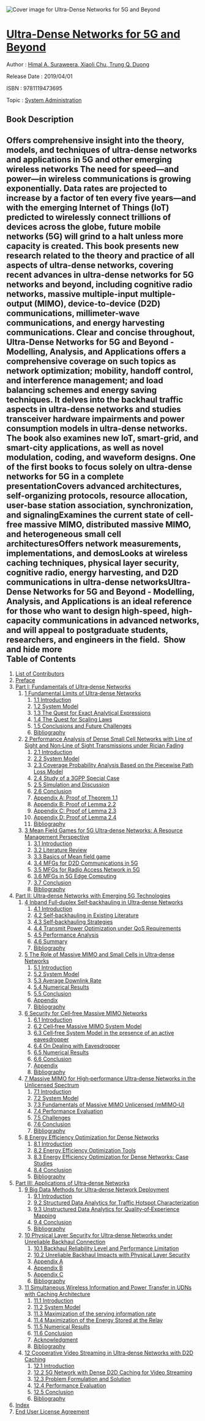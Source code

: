 ![Cover image for Ultra-Dense Networks for 5G and Beyond](https://imgdetail.ebookreading.net/cover/cover/20200215/EB9781119473695.jpg)

[Ultra-Dense Networks for 5G and Beyond](https://ebookreading.net/view/book/Ultra-Dense+Networks+for+5G+and+Beyond-EB9781119473695_1.html "Ultra-Dense Networks for 5G and Beyond")
====================================================================================================================

Author : [Himal A. Suraweera](https://ebookreading.net/search/author/Himal+A.+Suraweera),[ Xiaoli Chu](https://ebookreading.net/search/author/+Xiaoli+Chu),[ Trung Q. Duong](https://ebookreading.net/search/author/+Trung+Q.+Duong)

Release Date : 2019/04/01

ISBN : 9781119473695

Topic : [System Administration](https://ebookreading.net/search/category/system-administration)

Book Description
-----------------

 Offers comprehensive insight into the theory, models, and techniques of ultra-dense networks and applications in 5G and other emerging wireless networks
The need for speed—and power—in wireless communications is growing exponentially. Data rates are projected to increase by a factor of ten every five years—and with the emerging Internet of Things (IoT) predicted to wirelessly connect trillions of devices across the globe, future mobile networks (5G) will grind to a halt unless more capacity is created. This book presents new research related to the theory and practice of all aspects of ultra-dense networks, covering recent advances in ultra-dense networks for 5G networks and beyond, including cognitive radio networks, massive multiple-input multiple-output (MIMO), device-to-device (D2D) communications, millimeter-wave communications, and energy harvesting communications.
Clear and concise throughout, Ultra-Dense Networks for 5G and Beyond - Modelling, Analysis, and Applications offers a comprehensive coverage on such topics as network optimization; mobility, handoff control, and interference management; and load balancing schemes and energy saving techniques. It delves into the backhaul traffic aspects in ultra-dense networks and studies transceiver hardware impairments and power consumption models in ultra-dense networks. The book also examines new IoT, smart-grid, and smart-city applications, as well as novel modulation, coding, and waveform designs.
One of the first books to focus solely on ultra-dense networks for 5G in a complete presentationCovers advanced architectures, self-organizing protocols, resource allocation, user-base station association, synchronization, and signalingExamines the current state of cell-free massive MIMO, distributed massive MIMO, and heterogeneous small cell architecturesOffers network measurements, implementations, and demosLooks at wireless caching techniques, physical layer security, cognitive radio, energy harvesting, and D2D communications in ultra-dense networksUltra-Dense Networks for 5G and Beyond - Modelling, Analysis, and Applications is an ideal reference for those who want to design high-speed, high-capacity communications in advanced networks, and will appeal to postgraduate students, researchers, and engineers in the field. 
        Show and hide more                
Table of Contents
-----------------

1. [List of Contributors](https://ebookreading.net/view/book/Ultra-Dense+Networks+for+5G+and+Beyond-EB9781119473695_5.html)
1. [Preface](https://ebookreading.net/view/book/Ultra-Dense+Networks+for+5G+and+Beyond-EB9781119473695_6.html)
1. [Part I: Fundamentals of Ultra‐dense Networks](https://ebookreading.net/view/book/Ultra-Dense+Networks+for+5G+and+Beyond-EB9781119473695_7.html)
    1. [1 Fundamental Limits of Ultra‐dense Networks](https://ebookreading.net/view/book/Ultra-Dense+Networks+for+5G+and+Beyond-EB9781119473695_8.html)
        1. [1.1 Introduction](https://ebookreading.net/view/book/Ultra-Dense+Networks+for+5G+and+Beyond-EB9781119473695_8.html#head-2-1)
        1. [1.2 System Model](https://ebookreading.net/view/book/Ultra-Dense+Networks+for+5G+and+Beyond-EB9781119473695_8.html#head-2-2)
        1. [1.3 The Quest for Exact Analytical Expressions](https://ebookreading.net/view/book/Ultra-Dense+Networks+for+5G+and+Beyond-EB9781119473695_8.html#head-2-3)
        1. [1.4 The Quest for Scaling Laws](https://ebookreading.net/view/book/Ultra-Dense+Networks+for+5G+and+Beyond-EB9781119473695_8.html#head-2-4)
        1. [1.5 Conclusions and Future Challenges](https://ebookreading.net/view/book/Ultra-Dense+Networks+for+5G+and+Beyond-EB9781119473695_8.html#head-2-5)
        1. [Bibliography](https://ebookreading.net/view/book/Ultra-Dense+Networks+for+5G+and+Beyond-EB9781119473695_8.html#head-2-6)
    1. [2 Performance Analysis of Dense Small Cell Networks with Line of Sight and Non‐Line of Sight Transmissions under Rician Fading](https://ebookreading.net/view/book/Ultra-Dense+Networks+for+5G+and+Beyond-EB9781119473695_9.html)
        1. [2.1 Introduction](https://ebookreading.net/view/book/Ultra-Dense+Networks+for+5G+and+Beyond-EB9781119473695_9.html#head-2-1)
        1. [2.2 System Model](https://ebookreading.net/view/book/Ultra-Dense+Networks+for+5G+and+Beyond-EB9781119473695_9.html#head-2-2)
        1. [2.3 Coverage Probability Analysis Based on the Piecewise Path Loss Model](https://ebookreading.net/view/book/Ultra-Dense+Networks+for+5G+and+Beyond-EB9781119473695_9.html#head-2-3)
        1. [2.4 Study of a 3GPP Special Case](https://ebookreading.net/view/book/Ultra-Dense+Networks+for+5G+and+Beyond-EB9781119473695_9.html#head-2-5)
        1. [2.5 Simulation and Discussion](https://ebookreading.net/view/book/Ultra-Dense+Networks+for+5G+and+Beyond-EB9781119473695_9.html#head-2-9)
        1. [2.6 Conclusion](https://ebookreading.net/view/book/Ultra-Dense+Networks+for+5G+and+Beyond-EB9781119473695_9.html#head-2-10)
        1. [Appendix A: Proof of Theorem 1.1](https://ebookreading.net/view/book/Ultra-Dense+Networks+for+5G+and+Beyond-EB9781119473695_9.html#head-2-11)
        1. [Appendix B: Proof of Lemma 2.2](https://ebookreading.net/view/book/Ultra-Dense+Networks+for+5G+and+Beyond-EB9781119473695_9.html#head-2-12)
        1. [Appendix C: Proof of Lemma 2.3](https://ebookreading.net/view/book/Ultra-Dense+Networks+for+5G+and+Beyond-EB9781119473695_9.html#head-2-13)
        1. [Appendix D: Proof of Lemma 2.4](https://ebookreading.net/view/book/Ultra-Dense+Networks+for+5G+and+Beyond-EB9781119473695_9.html#head-2-14)
        1. [Bibliography](https://ebookreading.net/view/book/Ultra-Dense+Networks+for+5G+and+Beyond-EB9781119473695_9.html#head-2-15)
    1. [3 Mean Field Games for 5G Ultra‐dense Networks: A Resource Management Perspective](https://ebookreading.net/view/book/Ultra-Dense+Networks+for+5G+and+Beyond-EB9781119473695_10.html)
        1. [3.1 Introduction](https://ebookreading.net/view/book/Ultra-Dense+Networks+for+5G+and+Beyond-EB9781119473695_10.html#head-2-16)
        1. [3.2 Literature Review](https://ebookreading.net/view/book/Ultra-Dense+Networks+for+5G+and+Beyond-EB9781119473695_10.html#head-2-17)
        1. [3.3 Basics of Mean field game](https://ebookreading.net/view/book/Ultra-Dense+Networks+for+5G+and+Beyond-EB9781119473695_10.html#head-2-18)
        1. [3.4 MFGs for D2D Communications in 5G](https://ebookreading.net/view/book/Ultra-Dense+Networks+for+5G+and+Beyond-EB9781119473695_10.html#head-2-19)
        1. [3.5 MFGs for Radio Access Network in 5G](https://ebookreading.net/view/book/Ultra-Dense+Networks+for+5G+and+Beyond-EB9781119473695_10.html#head-2-20)
        1. [3.6 MFGs in 5G Edge Computing](https://ebookreading.net/view/book/Ultra-Dense+Networks+for+5G+and+Beyond-EB9781119473695_10.html#head-2-21)
        1. [3.7 Conclusion](https://ebookreading.net/view/book/Ultra-Dense+Networks+for+5G+and+Beyond-EB9781119473695_10.html#head-2-22)
        1. [Bibliography](https://ebookreading.net/view/book/Ultra-Dense+Networks+for+5G+and+Beyond-EB9781119473695_10.html#head-2-23)
1. [Part II: Ultra‐dense Networks with Emerging 5G Technologies](https://ebookreading.net/view/book/Ultra-Dense+Networks+for+5G+and+Beyond-EB9781119473695_11.html)
    1. [4 Inband Full‐duplex Self‐backhauling in Ultra‐dense Networks](https://ebookreading.net/view/book/Ultra-Dense+Networks+for+5G+and+Beyond-EB9781119473695_12.html)
        1. [4.1 Introduction](https://ebookreading.net/view/book/Ultra-Dense+Networks+for+5G+and+Beyond-EB9781119473695_12.html#head-2-24)
        1. [4.2 Self‐backhauling in Existing Literature](https://ebookreading.net/view/book/Ultra-Dense+Networks+for+5G+and+Beyond-EB9781119473695_12.html#head-2-25)
        1. [4.3 Self‐backhauling Strategies](https://ebookreading.net/view/book/Ultra-Dense+Networks+for+5G+and+Beyond-EB9781119473695_12.html#head-2-26)
        1. [4.4 Transmit Power Optimization under QoS Requirements](https://ebookreading.net/view/book/Ultra-Dense+Networks+for+5G+and+Beyond-EB9781119473695_12.html#head-2-27)
        1. [4.5 Performance Analysis](https://ebookreading.net/view/book/Ultra-Dense+Networks+for+5G+and+Beyond-EB9781119473695_12.html#head-2-29)
        1. [4.6 Summary](https://ebookreading.net/view/book/Ultra-Dense+Networks+for+5G+and+Beyond-EB9781119473695_12.html#head-2-30)
        1. [Bibliography](https://ebookreading.net/view/book/Ultra-Dense+Networks+for+5G+and+Beyond-EB9781119473695_12.html#head-2-31)
    1. [5 The Role of Massive MIMO and Small Cells in Ultra‐dense Networks](https://ebookreading.net/view/book/Ultra-Dense+Networks+for+5G+and+Beyond-EB9781119473695_13.html)
        1. [5.1 Introduction](https://ebookreading.net/view/book/Ultra-Dense+Networks+for+5G+and+Beyond-EB9781119473695_13.html#head-2-33)
        1. [5.2 System Model](https://ebookreading.net/view/book/Ultra-Dense+Networks+for+5G+and+Beyond-EB9781119473695_13.html#head-2-34)
        1. [5.3 Average Downlink Rate](https://ebookreading.net/view/book/Ultra-Dense+Networks+for+5G+and+Beyond-EB9781119473695_13.html#head-2-35)
        1. [5.4 Numerical Results](https://ebookreading.net/view/book/Ultra-Dense+Networks+for+5G+and+Beyond-EB9781119473695_13.html#head-2-45)
        1. [5.5 Conclusion](https://ebookreading.net/view/book/Ultra-Dense+Networks+for+5G+and+Beyond-EB9781119473695_13.html#head-2-46)
        1. [Appendix](https://ebookreading.net/view/book/Ultra-Dense+Networks+for+5G+and+Beyond-EB9781119473695_13.html#head-2-47)
        1. [Bibliography](https://ebookreading.net/view/book/Ultra-Dense+Networks+for+5G+and+Beyond-EB9781119473695_13.html#head-2-48)
    1. [6 Security for Cell‐free Massive MIMO Networks](https://ebookreading.net/view/book/Ultra-Dense+Networks+for+5G+and+Beyond-EB9781119473695_14.html)
        1. [6.1 Introduction](https://ebookreading.net/view/book/Ultra-Dense+Networks+for+5G+and+Beyond-EB9781119473695_14.html#head-2-50)
        1. [6.2 Cell‐free Massive MIMO System Model](https://ebookreading.net/view/book/Ultra-Dense+Networks+for+5G+and+Beyond-EB9781119473695_14.html#head-2-51)
        1. [6.3 Cell‐free System Model in the presence of an active eavesdropper](https://ebookreading.net/view/book/Ultra-Dense+Networks+for+5G+and+Beyond-EB9781119473695_14.html#head-2-53)
        1. [6.4 On Dealing with Eavesdropper](https://ebookreading.net/view/book/Ultra-Dense+Networks+for+5G+and+Beyond-EB9781119473695_14.html#head-2-55)
        1. [6.5 Numerical Results](https://ebookreading.net/view/book/Ultra-Dense+Networks+for+5G+and+Beyond-EB9781119473695_14.html#head-2-56)
        1. [6.6 Conclusion](https://ebookreading.net/view/book/Ultra-Dense+Networks+for+5G+and+Beyond-EB9781119473695_14.html#head-2-57)
        1. [Appendix](https://ebookreading.net/view/book/Ultra-Dense+Networks+for+5G+and+Beyond-EB9781119473695_14.html#head-2-58)
        1. [Bibliography](https://ebookreading.net/view/book/Ultra-Dense+Networks+for+5G+and+Beyond-EB9781119473695_14.html#head-2-59)
    1. [7 Massive MIMO for High‐performance Ultra‐dense Networks in the Unlicensed Spectrum](https://ebookreading.net/view/book/Ultra-Dense+Networks+for+5G+and+Beyond-EB9781119473695_15.html)
        1. [7.1 Introduction](https://ebookreading.net/view/book/Ultra-Dense+Networks+for+5G+and+Beyond-EB9781119473695_15.html#head-2-61)
        1. [7.2 System Model](https://ebookreading.net/view/book/Ultra-Dense+Networks+for+5G+and+Beyond-EB9781119473695_15.html#head-2-62)
        1. [7.3 Fundamentals of Massive MIMO Unlicensed (mMIMO‐U)](https://ebookreading.net/view/book/Ultra-Dense+Networks+for+5G+and+Beyond-EB9781119473695_15.html#head-2-63)
        1. [7.4 Performance Evaluation](https://ebookreading.net/view/book/Ultra-Dense+Networks+for+5G+and+Beyond-EB9781119473695_15.html#head-2-64)
        1. [7.5 Challenges](https://ebookreading.net/view/book/Ultra-Dense+Networks+for+5G+and+Beyond-EB9781119473695_15.html#head-2-65)
        1. [7.6 Conclusion](https://ebookreading.net/view/book/Ultra-Dense+Networks+for+5G+and+Beyond-EB9781119473695_15.html#head-2-66)
        1. [Bibliography](https://ebookreading.net/view/book/Ultra-Dense+Networks+for+5G+and+Beyond-EB9781119473695_15.html#head-2-67)
    1. [8 Energy Efficiency Optimization for Dense Networks](https://ebookreading.net/view/book/Ultra-Dense+Networks+for+5G+and+Beyond-EB9781119473695_16.html)
        1. [8.1 Introduction](https://ebookreading.net/view/book/Ultra-Dense+Networks+for+5G+and+Beyond-EB9781119473695_16.html#head-2-1)
        1. [8.2 Energy Efficiency Optimization Tools](https://ebookreading.net/view/book/Ultra-Dense+Networks+for+5G+and+Beyond-EB9781119473695_16.html#head-2-2)
        1. [8.3 Energy Efficiency Optimization for Dense Networks: Case Studies](https://ebookreading.net/view/book/Ultra-Dense+Networks+for+5G+and+Beyond-EB9781119473695_16.html#head-2-5)
        1. [8.4 Conclusion](https://ebookreading.net/view/book/Ultra-Dense+Networks+for+5G+and+Beyond-EB9781119473695_16.html#head-2-6)
        1. [Bibliography](https://ebookreading.net/view/book/Ultra-Dense+Networks+for+5G+and+Beyond-EB9781119473695_16.html#head-2-7)
1. [Part III: Applications of Ultra‐dense Networks](https://ebookreading.net/view/book/Ultra-Dense+Networks+for+5G+and+Beyond-EB9781119473695_17.html)
    1. [9 Big Data Methods for Ultra‐dense Network Deployment](https://ebookreading.net/view/book/Ultra-Dense+Networks+for+5G+and+Beyond-EB9781119473695_18.html)
        1. [9.1 Introduction](https://ebookreading.net/view/book/Ultra-Dense+Networks+for+5G+and+Beyond-EB9781119473695_18.html#head-2-69)
        1. [9.2 Structured Data Analytics for Traffic Hotspot Characterization](https://ebookreading.net/view/book/Ultra-Dense+Networks+for+5G+and+Beyond-EB9781119473695_18.html#head-2-70)
        1. [9.3 Unstructured Data Analytics for Quality‐of‐Experience Mapping](https://ebookreading.net/view/book/Ultra-Dense+Networks+for+5G+and+Beyond-EB9781119473695_18.html#head-2-71)
        1. [9.4 Conclusion](https://ebookreading.net/view/book/Ultra-Dense+Networks+for+5G+and+Beyond-EB9781119473695_18.html#head-2-72)
        1. [Bibliography](https://ebookreading.net/view/book/Ultra-Dense+Networks+for+5G+and+Beyond-EB9781119473695_18.html#head-2-73)
    1. [10 Physical Layer Security for Ultra‐dense Networks under Unreliable Backhaul Connection](https://ebookreading.net/view/book/Ultra-Dense+Networks+for+5G+and+Beyond-EB9781119473695_19.html)
        1. [10.1 Backhaul Reliability Level and Performance Limitation](https://ebookreading.net/view/book/Ultra-Dense+Networks+for+5G+and+Beyond-EB9781119473695_19.html#head-2-75)
        1. [10.2 Unreliable Backhaul Impacts with Physical Layer Security](https://ebookreading.net/view/book/Ultra-Dense+Networks+for+5G+and+Beyond-EB9781119473695_19.html#head-2-76)
        1. [Appendix A](https://ebookreading.net/view/book/Ultra-Dense+Networks+for+5G+and+Beyond-EB9781119473695_19.html#head-2-83)
        1. [Appendix B](https://ebookreading.net/view/book/Ultra-Dense+Networks+for+5G+and+Beyond-EB9781119473695_19.html#head-2-84)
        1. [Appendix C](https://ebookreading.net/view/book/Ultra-Dense+Networks+for+5G+and+Beyond-EB9781119473695_19.html#head-2-85)
        1. [Bibliography](https://ebookreading.net/view/book/Ultra-Dense+Networks+for+5G+and+Beyond-EB9781119473695_19.html#head-2-86)
    1. [11 Simultaneous Wireless Information and Power Transfer in UDNs with Caching Architecture](https://ebookreading.net/view/book/Ultra-Dense+Networks+for+5G+and+Beyond-EB9781119473695_20.html)
        1. [11.1 Introduction](https://ebookreading.net/view/book/Ultra-Dense+Networks+for+5G+and+Beyond-EB9781119473695_20.html#head-2-87)
        1. [11.2 System Model](https://ebookreading.net/view/book/Ultra-Dense+Networks+for+5G+and+Beyond-EB9781119473695_20.html#head-2-88)
        1. [11.3 Maximization of the serving information rate](https://ebookreading.net/view/book/Ultra-Dense+Networks+for+5G+and+Beyond-EB9781119473695_20.html#head-2-89)
        1. [11.4 Maximization of the Energy Stored at the Relay](https://ebookreading.net/view/book/Ultra-Dense+Networks+for+5G+and+Beyond-EB9781119473695_20.html#head-2-91)
        1. [11.5 Numerical Results](https://ebookreading.net/view/book/Ultra-Dense+Networks+for+5G+and+Beyond-EB9781119473695_20.html#head-2-94)
        1. [11.6 Conclusion](https://ebookreading.net/view/book/Ultra-Dense+Networks+for+5G+and+Beyond-EB9781119473695_20.html#head-2-95)
        1. [Acknowledgment](https://ebookreading.net/view/book/Ultra-Dense+Networks+for+5G+and+Beyond-EB9781119473695_20.html#head-2-96)
        1. [Bibliography](https://ebookreading.net/view/book/Ultra-Dense+Networks+for+5G+and+Beyond-EB9781119473695_20.html#head-2-97)
    1. [12 Cooperative Video Streaming in Ultra‐dense Networks with D2D Caching](https://ebookreading.net/view/book/Ultra-Dense+Networks+for+5G+and+Beyond-EB9781119473695_21.html)
        1. [12.1 Introduction](https://ebookreading.net/view/book/Ultra-Dense+Networks+for+5G+and+Beyond-EB9781119473695_21.html#head-2-99)
        1. [12.2 5G Network with Dense D2D Caching for Video Streaming](https://ebookreading.net/view/book/Ultra-Dense+Networks+for+5G+and+Beyond-EB9781119473695_21.html#head-2-100)
        1. [12.3 Problem Formulation and Solution](https://ebookreading.net/view/book/Ultra-Dense+Networks+for+5G+and+Beyond-EB9781119473695_21.html#head-2-101)
        1. [12.4 Performance Evaluation](https://ebookreading.net/view/book/Ultra-Dense+Networks+for+5G+and+Beyond-EB9781119473695_21.html#head-2-102)
        1. [12.5 Conclusion](https://ebookreading.net/view/book/Ultra-Dense+Networks+for+5G+and+Beyond-EB9781119473695_21.html#head-2-103)
        1. [ Bibliography](https://ebookreading.net/view/book/Ultra-Dense+Networks+for+5G+and+Beyond-EB9781119473695_21.html#head-2-104)
1. [Index](https://ebookreading.net/view/book/Ultra-Dense+Networks+for+5G+and+Beyond-EB9781119473695_22.html)
1. [End User License Agreement](https://ebookreading.net/view/book/Ultra-Dense+Networks+for+5G+and+Beyond-EB9781119473695_23.html)
